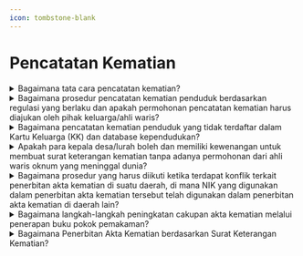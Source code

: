 ```yaml
---
icon: tombstone-blank
---
```


# Pencatatan Kematian

<details>

<summary>Bagaimana tata cara pencatatan kematian?</summary>

Berdasarkan ketentuan Pasal 45 Peraturan Presiden Nomor 96 Tahun 2018, pencatatan kematian di wilayah NKRI harus memenuhi persyaratan:

a. Fotokopi surat kematian, yang dapat berupa:

1. Surat kematian dari dokter atau kepala desa/lurah.
2. Surat keterangan kepolisian bagi kematian seseorang yang tidak jelas identitasnya.
3. Salinan penetapan pengadilan bagi seseorang yang tidak jelas keberadaannya karena hilang atau mati tetapi tidak ditemukan jenazahnya.
4. Surat pernyataan kematian dari maskapai penerbangan bagi seseorang yang tidak jelas keberadaannya karena hilang atau mati tetapi tidak ditemukan jenazahnya sesuai dengan ketentuan peraturan perundang-undangan.
5. Surat keterangan kematian dari Perwakilan Republik Indonesia bagi penduduk yang kematiannya terjadi di luar wilayah Negara Kesatuan Republik Indonesia.

b. Fotokopi Dokumen Perjalanan Republik Indonesia bagi WNI bukan penduduk atau fotokopi Dokumen Perjalanan Republik Indonesia bagi orang asing; dan

c. Fotokopi KK/KTP yang meninggal dunia.

Tata Cara:

a. WNI mengisi Formulir Pelaporan Pencatatan Sipil di dalam Wilayah NKRI (F-2.01) dan melampirkan persyaratan;

b. OA mengisi Formulir Pelaporan Pencatatan Sipil di dalam Wilayah NKRI (F-2.01);

c. Untuk pelayanan secara offline/tatap muka, persyaratan surat kematian yang diserahkan berupa fotokopi bukan asli (asli hanya diperlihatkan);

d. Dinas tidak menarik surat kematian asli;

e. WNI melampirkan fotokopi KK untuk verifikasi data yang tercantum dalam Formulir Pelaporan Pencatatan Sipil di dalam Wilayah NKRI (F-2.01);

f. Untuk pelayanan online/daring, persyaratan yang discan/ difoto untuk diunggah harus aslinya;

g. WNI dan OA tidak perlu melampirkan fotokopi KTP-el saksi, karena identitasnya sudah tercantum dalam Formulir Pelaporan Pencatatan Sipil di dalam Wilayah NKRI (F-2.01);

h. OA menyerahkan fotokopi Dokumen Perjalanan atau fotokopi ITAS/SKTT atau fotokopi ITAP/KTPel;

i. WNI bukan penduduk menyerahkan fotokopi dokumen perjalanan RI yang meninggal dunia;

j. Pencatatan Kematian dilaporkan tidak hanya oleh anak atau ahli waris tetapi dapat juga dilaporkan oleh keluarga lainnya, termasuk ketua RT;

k. Dalam hal subjek akta tidak tercantum dalam KK dan database kependudukan, kutipan akta kematian diterbitkan tanpa NIK; dan

l. Dinas menerbitkan kutipan akta kematian.

**Sumber rujukan:**

* Pasal 44 Undang-Undang Nomor 24 Tahun 2013 tentang Perubahan atas Undang-Undang Nomor 23 Tahun 2006 tentang Administrasi Kependudukan. ([link](https://peraturan.go.id/id/uu-no-24-tahun-2013))
* Pasal 45 Peraturan Presiden Nomor 96 Tahun 2018 tentang Persyaratan dan Tata Cara Pendaftaran Penduduk dan Pencatatan Sipil. ([link](https://peraturan.go.id/id/perpres-no-96-tahun-2018))
* Peraturan Menteri Dalam Negeri Nomor 109 Tahun 2019 tentang Formulir dan Buku Yang Digunakan Dalam Administrasi Kependudukan. ([link](https://peraturan.go.id/id/permendagri-no-109-tahun-2019))
* Surat Dirjen Dukcapil yang ditujukan kepada Kepala Dinas Dukcapil di Seluruh Indonesia Nomor 470/13287/Dukcapil tanggal 28 September 2021 hal Jenis Layanan, Persyaratan dan Penjelasan Pendaftaran Penduduk dan Pencatatan Sipil.

{% hint style="success" %}
Dibuat:  23 Juni 2025 10:00 WIB | Perubahan terakhir: 23 Juni 2025 10:00 WIB
{% endhint %}

</details>



<details>

<summary>Bagaimana prosedur pencatatan kematian penduduk berdasarkan regulasi yang berlaku dan apakah permohonan pencatatan kematian harus diajukan oleh pihak keluarga/ahli waris?</summary>

Berdasarkan Pasal 44 Undang-Undang Nomor 24 Tahun 2013, setiap kematian harus dilaporkan oleh ketua rukun tetangga atau nama lainnya di domisili penduduk kepada Instansi Pelaksana paling lambat 30 (tiga puluh) hari sejak tanggal kematian. Hal ini dilakukan untuk diterbitkan akta kematiannya.

Mengacu pada Pasal 45 ayat (2) huruf a Peraturan Presiden Nomor 96 Tahun 2018, pencatatan kematian di wilayah NKRI harus memenuhi persyaratan fotokopi surat kematian dari dokter atau kepala desa/lurah atau yang disebut nama lain.&#x20;

Sehingga dalam hal ini dapat dimaksudkan pula:\
a. Permohonan pencatatan kematian tidak hanya dapat diajukan oleh pihak keluarga/ahli waris, tetapi juga dapat dilakukan oleh ketua rukun tetangga/nama lainnya atau orang lain.\
b. Kepala desa/lurah memiliki kewenangan untuk menerbitkan surat keterangan kematian berdasarkan permohonan dari ketua rukun tetangga/nama lainnya atau orang lain.\
c. Pencatatan kematian dilakukan dengan tata cara pemohon mengisi formulir pelaporan (F-2.01) dan melampirkan persyaratan yang telah ditetapkan, termasuk fotokopi surat kematian dari dokter atau kepala desa/lurah.

**Sumber rujukan:**

* Undang-Undang Nomor 24 Tahun 2013; ([link](https://peraturan.go.id/id/uu-no-24-tahun-2013))

- Peraturan Presiden Nomor 96 Tahun 2018; ([link](https://peraturan.go.id/id/perpres-no-96-tahun-2018))
- Surat Dirjen Dukcapil Nomor 400.8.2.6/11187/DUKCAPIL tgl 27 Juli 2023 kepada Kepala Dinas Dukcapil Provinsi Sulawesi Barat tentang Akta Kematian

{% hint style="success" %}
Dibuat:  23 Juni 2025 10:00 WIB | Perubahan terakhir: 23 Juni 2025 10:00 WIB
{% endhint %}

</details>



<details>

<summary>Bagaimana pencatatan kematian penduduk yang tidak terdaftar dalam Kartu Keluarga (KK) dan database kependudukan?</summary>

Berdasarkan ketentuan Pasal 65 Peraturan Menteri Dalam Negeri Nomor 108 Tahun 2019,\
pencatatan kematian penduduk yang tidak terdaftar dalam KK dan database kependudukan dilakukan melalui penetapan pengadilan.

Pencatatan kematian penduduk yang tidak terdaftar dalam KK dan database kependudukan dapat juga dilakukan tanpa melalui penetapan pengadilan, dengan adanya dokumen pendukung, misalnya buku nikah/akta perkawinan, KK/KTP lama, ijazah, dokumen perjalanan RI (paspor) dan dikuatkan dengan surat kematian dari kepala desa/lurah serta pemohon membuat Surat Pernyataan Tanggung Jawab Mutlak (SPTJM) dengan 2 (dua) orang saksi.

**Surat rujukan:**

* Pasal 65 Peraturan Menteri Dalam Negeri Nomor 108 Tahun 2019 tentang Peraturan Pelaksanaan Peraturan Presiden Nomor 96 Tahun 2018 tentang Persyaratan dan Tata Cara Pendaftaran Penduduk dan Pencatatan Sipil. ([link](https://peraturan.go.id/id/permendagri-no-108-tahun-2019))
* Surat Dirjen Dukcapil No. 472.12/5166/Dukcapil tgl 31 Mei 2020 kpd Kadis Dukcapil Kab. Gunung Kidul.
* Surat Dirjen Dukcapil No. 400.8.2.2/166/Dukcapil tgl 5 Januari 2024 kpd Sdr. Suparmin di Kab. Ngawi.

{% hint style="success" %}
Dibuat:  23 Juni 2025 10:00 WIB | Perubahan terakhir: 23 Juni 2025 10:00 WIB
{% endhint %}

</details>



<details>

<summary>Apakah para kepala desa/lurah boleh dan memiliki kewenangan untuk membuat surat keterangan kematian tanpa adanya permohonan dari ahli waris oknum yang meninggal dunia?</summary>

1. Berdasarkan Pasal 44 Undang-Undang Nomor 24 Tahun 2013, yang intinya diatur bahwa setiap kematian wajib dilaporkan oleh ketua rukun tetangga atau nama lainnya di domisili penduduk kepada Instansi Pelaksana paling lambat 30 (tiga puluh) hari sejak tanggal kematian untuk diterbitkan akta kematiannya.
2. Merujuk Pasal 45 ayat (2) huruf a Peraturan Presiden Nomor 96 Tahun 2018 diatur bahwa   \
   pencatatan kematian di wilayah NKRI harus memenuhi persyaratan fotokopi surat kematian dari dokter atau kepala desa/lurah atau yang disebut nama lain.
3. Memperhatikan ketentuan sebagaimana dimaksud diatas, maka:   \
   a. Permohonan Pencatatan kematian tidak harus oleh pihak keluarga/ahli waris tetapi juga dapat dilakukanoleh ketua rukun tetangga/nama lainnya atau orang lain.   \
   b. Kepala desa/lurah dapat menerbitkan surat keterangan kematian berdasarkan   \
   permohonan dari ketua rukun tetangga/nama lainnya atau orang lain.   \
   c. Pencatatan kematian dilakukan dengan tata cara pemohon mengisi Formulir Pelaporan   \
   Pencatatan Sipil di dalam Wilayah NKRI (F-2.01) dan melampirkan persyaratan.\
   \
   **Sumber rujukan:**

* Pasal 44 Undang-Undang Nomor 24 Tahun 2013 tentang Perubahan atas Undang-Undang Nomor 23 Tahun 2006 tentang Administrasi Kependudukan.
* Pasal 45 ayat (2) huruf a Peraturan Presiden Nomor 96 Tahun 2018 tentang Persyaratan dan Tata Cara Pendaftaran Penduduk dan Pencatatan Sipil.
* Peraturan Menteri Dalam Negeri Nomor 109 Tahun 2019 tentang Formulir dan Buku Yang Digunakan Dalam Administrasi Kependudukan.

{% hint style="success" %}
Dibuat:  23 Juni 2025 10:00 WIB | Perubahan terakhir: 23 Juni 2025 10:00 WIB
{% endhint %}

</details>



<details>

<summary>Bagaimana prosedur yang harus diikuti ketika terdapat konflik terkait penerbitan akta kematian di suatu daerah, di mana NIK yang digunakan dalam penerbitan akta kematian tersebut telah digunakan dalam penerbitan akta kematian di daerah lain?</summary>

Berdasarkan Pasal 33 Peraturan Pemerintah Nomor 40 Tahun 2019 diatur bahwa jika Nomor Induk Kependudukan (NIK) yang tercantum pada Kartu Tanda Penduduk elektronik (KTP-el) berbeda dengan NIK yang tercantum pada dokumen kependudukan dan/atau dokumen identitas lainnya yang diterbitkan oleh kementerian/lembaga atau badan hukum Indonesia, maka yang berlaku adalah NIK yang tercantum pada KTP-el. Dalam hal ini, langkah-langkah yang dapat diambil adalah:\
a. Mengecek database kependudukan untuk memverifikasi NIK yang bersangkutan. Jika NIK\
tersebut terdaftar atas nama seseorang (misalnya, "a.n. Susana Widjaja") dan memiliki\
KTP-el sebagai penduduk di suatu daerah (misalnya, "Kota Malang").\
b. Penerbitan akta kematian atas nama "a.n. Susana Widjaja" dengan NIK tersebut dapat\
dilakukan melalui Sistem Informasi Administrasi Kependudukan (SIAK) oleh Disdukcapil di daerah tersebut (dalam contoh ini, "Kota Malang").\
c. Meminta kepada Kepala Disdukcapil di daerah yang bersangkutan (misalnya, "Kota Malang") untuk mengirim surat kepada Kepala Disdukcapil di daerah lain yang telah menerbitkan akta kematian dengan NIK yang sama (misalnya, "Kota Surabaya") untuk membatalkan akta kematian yang digunakan NIK tersebut.\
d. Setelah pembatalan akta kematian dilakukan, akta kematian yang sah dapat diterbitkan kembali melalui SIAK tanpa NIK. Jika ada kendala teknis dalam proses penerbitan akta kematian, disarankan untuk menugaskan ADB Disdukcapil di daerah yang bersangkutan (misalnya, "Kota Malang") untuk berkonsultasi dengan tim teknis SIAK di Direktorat Jenderal Kependudukan dan Pencatatan Sipil.&#x20;\
Prosedur ini dapat diikuti untuk menyelesaikan konflik terkait penerbitan akta kematian dengan NIK yang telah digunakan dalam penerbitan akta kematian di daerah lain. \
\
**Sumber rujukan:**

* Pasal 33 Peraturan Pemerintah Nomor 40 Tahun 2019 tentang Pelaksanaan Undang-Undang No 23 Tahun 2006 tentang Administrasi Kependudukan Sebagaimana Telah Diubah Dengan UndangUndang No 24 Tahun 2013 tentang Perubahan Atas Undang-Undang No 23 Tahun 2006 tentang Administrasi Kependudukan.
* Surat Dirjen Dukcapil No. 472.2/10440/DUKCAPIL tanggal 28 Juni 2022 kpd Kadis Dukcapil Kota Malang.

{% hint style="success" %}
Dibuat:  23 Juni 2025 10:00 WIB | Perubahan terakhir: 23 Juni 2025 10:00 WIB
{% endhint %}

</details>



<details>

<summary>Bagaimana langkah-langkah peningkatan cakupan akta kematian melalui penerapan buku pokok pemakaman?</summary>

Langkah-langkah yang dilakukan sebagai berikut:\
a. Kepala Disdukcapil Kabupaten/Kota untuk:

1. Segera membuat Buku Pokok Pemakaman (sesuai format terlampir) dan disampaikan   \
   kepada seluruh petugas pemakaman;
2. Membuat Pelaporan Kematian di desa/kelurahan (sesuai format terlampir) untuk disampaikan kepada seluruh aparat RT/RW dan desa/kelurahan;
3. Buku Pokok Pemakaman dan Pelaporan Kematian di desa/kelurahan yang telah diisi   \
   oleh petugas pemakaman atau aparat RT/RW dan desa/ kelurahan, disampaikan   \
   kepada Disdukcapil untuk diterbitkan akta kematian, perubahan KK dan perubahan   \
   KTP-el bagi yang statusnya kawin.&#x20;

b. Kabopaten/Kota yang sudah menerapkan Pelaporan Kematian di desa/kelurahan, dianggap juga sudah menerapkan Buku Pokok Pemakaman. Penerapan Buku Pokok\
Pemakaman dan Pelaporan Kematian tersebut, dimaksud agar setiap kematian penduduk dapat terlaporkan untuk diterbitkan akta kematiannya dan meningkatkan akurasi basis data\
kependudukan.

c. Kepala Unit Kerja/Dinas yang Membidangi Kependudukan dan Pencatatan Sipil Provinsi\
untuk:

1. Melakukan langkah proaktif untuk mendorong percepatan penerapan Buku Pokok Pemakaman dan Pelaporan Kematian di desa/kelurahan serta peningkatan pencatatan kematian di masing-masing kabupaten/kota;
2. Melaporkan penerapan Buku Pokok Pemakaman dan Pelaporan Kematian di desa/kelurahan serta cakupan akta kematian di masing-masing kabupaten/kota kepada   \
   Dirjen Dukcapil paling lambat setiap tanggal 5 (lima) ke email subditlahmat@gmail.com   \
   dan melakukan konfirmasi kepada Penanggung Jawab Provinsi masing-masing.   &#x20;\
   \
   **Sumber rujukan:**   \
   Surat Dirjen Dukcapil yang ditujukan kepada Kepala Dinas Dukcapil di seluruh Indonesia   \
   Nomor 472.12/1242/DUKCAPIL tanggal 17 Januari 2022 hal Percepatan Penerapan Buku Pokok Pemakaman.

{% hint style="success" %}
Dibuat:  23 Juni 2025 10:00 WIB | Perubahan terakhir: 23 Juni 2025 10:00 WIB
{% endhint %}

</details>



<details>

<summary>Bagaimana Penerbitan Akta Kematian berdasarkan Surat Keterangan Kematian?</summary>

a. Berdasarkan Pasal 45 Peraturan Presiden Nomor 96 Tahun 2018 tentang Persyaratan dan\
Tata Cara Pendaftaran Penduduk dan Pencatatan Sipil, persyaratan pencatatan kematian sebagai berikut:

1. Fotokopi surat kematian, yaitu:   \
   a) Surat kematian dari dokter atau kepala desa/lurah;   \
   b) Surat keterangan kepolisian bagi kematian seseorang yang tidak jelas   \
   identitasnya;   \
   c) Salinan penetapan pengadilan bagi seseorang yang tidak jelas keberadaannya karena hilang atau mati tetapi tidak ditemukan jenazahnya;   \
   d) Surat pernyataan kematian dari maskapai penerbangan bagi seseorang yang tidak jelas keberadaannya karena hilang atau mati tetapi tidak ditemukan jenazahnya sesuai dengan ketentuan peraturan perundang-undangan; atau   \
   e) Surat keterangan kematian dari Perwakilan Republik Indonesia bagi penduduk yang kematiannya di luar wilayah Negara Kesatuan RI.
2. Fotokopi Kartu Keluarga (KK) bagi penduduk, Dokumen Perjalanan Republik Indonesia bagi WNI bukan penduduk atau Dokumen Perjalanan bagi orang asing.

b. Pencatatan kematian dilaksanakan dengan menerbitkan akta kematian, tidak diterbitkan\
surat keterangan kematian. Sedangkan untuk pencatatan kematian bagi orang asing yang\
tidak memiliki dokumen keimigrasian tidak diterbitkan akta kematian tetapi surat keterangan kematian.\
c. Disdukcapil dapat menerbitkan surat keterangan untuk melengkapi data kematian yang belum tercantum dalam kutipan akta kematian berdasarkan register akta kematian, apabila diperlukan untuk kepentingan ahli waris. \
\
**Sumber rujukan:**

* Pasal 45 Peraturan Presiden Nomor 96 Tahun 2018
* Surat Dirjen Dukcapil kepada Secretary Of  &#x20;Consuler Division Taipei Economic and Trade Office Nomor 400.8.2.2/1869/Dukcapil Tgl 13  &#x20;februari 2024 Hal Penerbitan Akta Kematian.

{% hint style="success" %}
Dibuat:  23 Juni 2025 10:00 WIB | Perubahan terakhir: 23 Juni 2025 10:00 WIB
{% endhint %}

</details>
